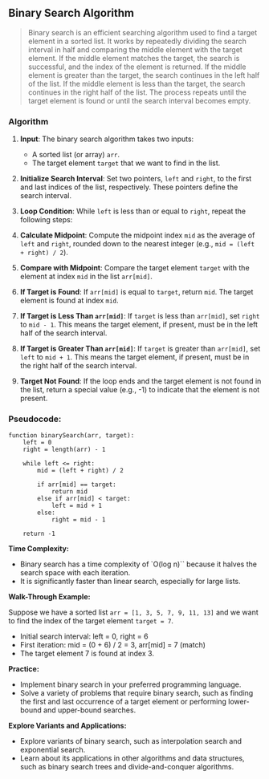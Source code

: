 ## Binary Search Algorithm

> Binary search is an efficient searching algorithm used to find a target element in a sorted list. It works by repeatedly dividing the search interval in half and comparing the middle element with the target element. If the middle element matches the target, the search is successful, and the index of the element is returned. If the middle element is greater than the target, the search continues in the left half of the list. If the middle element is less than the target, the search continues in the right half of the list. The process repeats until the target element is found or until the search interval becomes empty.

### **Algorithm**

1. **Input**: The binary search algorithm takes two inputs:
   - A sorted list (or array) `arr`.
   - The target element `target` that we want to find in the list.

2. **Initialize Search Interval**: Set two pointers, `left` and `right`, to the first and last indices of the list, respectively. These pointers define the search interval.
3. **Loop Condition**: While `left` is less than or equal to `right`, repeat the following steps:

4. **Calculate Midpoint**: Compute the midpoint index `mid` as the average of `left` and `right`, rounded down to the nearest integer (e.g., `mid = (left + right) / 2`).

5. **Compare with Midpoint**: Compare the target element `target` with the element at index `mid` in the list `arr[mid]`.

6. **If Target is Found**: If `arr[mid]` is equal to `target`, return `mid`. The target element is found at index `mid`.

7. **If Target is Less Than `arr[mid]`**: If `target` is less than `arr[mid]`, set `right` to `mid - 1`. This means the target element, if present, must be in the left half of the search interval.

8. **If Target is Greater Than `arr[mid]`**: If `target` is greater than `arr[mid]`, set `left` to `mid + 1`. This means the target element, if present, must be in the right half of the search interval.

9. **Target Not Found**: If the loop ends and the target element is not found in the list, return a special value (e.g., -1) to indicate that the element is not present.

### **Pseudocode:**
```
function binarySearch(arr, target):
    left = 0
    right = length(arr) - 1

    while left <= right:
        mid = (left + right) / 2
        
        if arr[mid] == target:
            return mid
        else if arr[mid] < target:
            left = mid + 1
        else:
            right = mid - 1

    return -1
```

**Time Complexity:**
- Binary search has a time complexity of `O(log n)`` because it halves the search space with each iteration.
- It is significantly faster than linear search, especially for large lists.

**Walk-Through Example:**

Suppose we have a sorted list `arr = [1, 3, 5, 7, 9, 11, 13]` and we want to find the index of the target element `target = 7`.

- Initial search interval: left = 0, right = 6
- First iteration: mid = (0 + 6) / 2 = 3, arr[mid] = 7 (match)
- The target element 7 is found at index 3.

**Practice:**
- Implement binary search in your preferred programming language.
- Solve a variety of problems that require binary search, such as finding the first and last occurrence of a target element or performing lower-bound and upper-bound searches.

**Explore Variants and Applications:**
- Explore variants of binary search, such as interpolation search and exponential search.
- Learn about its applications in other algorithms and data structures, such as binary search trees and divide-and-conquer algorithms.
